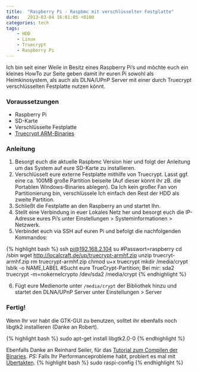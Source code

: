 ```yaml
---
title:  "Raspberry Pi - Raspbmc mit verschlüsselter Festplatte"
date:   2013-03-04 16:01:05 +0100
categories: tech
tags:
    - HDD
    - Linux
    - Truecrypt
    - Raspberry Pi
---
```

Ich bin seit einer Weile in Besitz eines Raspberry Pi’s und möchte euch ein
kleines HowTo zur Seite geben damit ihr euren Pi sowohl als Heimkinosystem,
als auch als DLNA/UPnP Server mit einer durch Truecrypt verschlüsselten Festplatte nutzen könnt.

<!-- more -->

### Voraussetzungen
- Raspberry Pi
- SD-Karte
- Verschlüsselte Festplatte
- [Truecrypt ARM-Binaries](http://localcraft.de/up/truecrypt-armhf.zip)

### Anleitung
1. Besorgt euch die aktuelle Raspbmc Version hier und folgt der Anleitung um das System auf eure SD-Karte zu installieren.
2. Verschlüsselt eure externe Festplatte mithilfe von Truecrypt. Lasst ggf. eine ca. 100MB große Partition beiseite (Auf dieser könnt ihr zB. die Portablen Windows-Binaries ablegen). Da Ich kein großer Fan von Partitionierung bin, verschlüssele Ich einfach den Rest der HDD als zweite Partition.
3. Schließt die Festplatte an den Raspberry an und startet Ihn.
4. Stellt eine Verbindung in euer Lokales Netz her und besorgt euch die IP-Adresse eures Pi’s unter Einstellungen > Systeminformationen > Netzwerk.
5. Verbindet euch via SSH auf euren Pi und befolgt die nachfolgenden Kommandos:

{% highlight bash %}
ssh pi@192.168.2.104
su #Passwort=raspberry
cd /sbin
wget http://localcraft.de/up/truecrypt-armhf.zip
unzip truecryt-armhf.zip
rm truecrypt-armhf.zip
chmod u+x truecrypt
mkdir /media/crypt
lsblk -o NAME,LABEL #Sucht eure TrueCrypt-Partition; Bei mir: sda2
truecrypt -m=nokernelcrypto /dev/sda2 /media/crypt
{% endhighlight %}

6. Fügt eure Medienorte unter `/media/crypt` der Bibliothek hinzu und startet den DLNA/UPnP Server unter Einstellungen > Server

### Fertig!

Wenn Ihr vor habt die GTK-GUI zu benutzen, solltet ihr ebenfalls noch libgtk2 installieren (Danke an Robert).

{% highlight bash %}
sudo apt-get install libgtk2.0-0
{% endhighlight %}

Ebenfalls Danke an Reinhard Seiler, für das [Tutorial zum Compilen der Binaries](http://reinhard-seiler.blogspot.de/2012/07/compile-truecrypt-on-raspberry-pi.html).
*PS:* Falls Ihr Performanceprobleme habt, probiert es mal mit [Übertakten](http://www.raspberrypi.org/archives/2008).
{% highlight bash %}
sudo raspi-config
{% endhighlight %}
